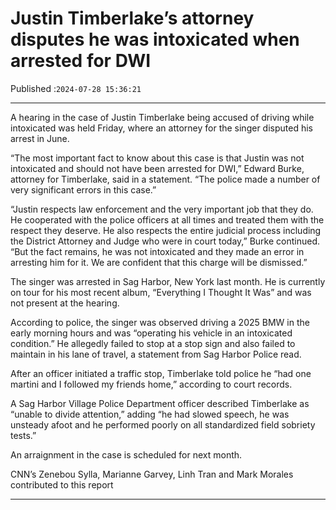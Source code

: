 # Justin Timberlake’s attorney disputes he was intoxicated when arrested for DWI

Published :`2024-07-28 15:36:21`

---

A hearing in the case of Justin Timberlake being accused of driving while intoxicated was held Friday, where an attorney for the singer disputed his arrest in June.

“The most important fact to know about this case is that Justin was not intoxicated and should not have been arrested for DWI,” Edward Burke, attorney for Timberlake, said in a statement. “The police made a number of very significant errors in this case.”

“Justin respects law enforcement and the very important job that they do. He cooperated with the police officers at all times and treated them with the respect they deserve. He also respects the entire judicial process including the District Attorney and Judge who were in court today,” Burke continued. “But the fact remains, he was not intoxicated and they made an error in arresting him for it. We are confident that this charge will be dismissed.”

The singer was arrested in Sag Harbor, New York last month. He is currently on tour for his most recent album, “Everything I Thought It Was” and was not present at the hearing.

According to police, the singer was observed driving a 2025 BMW in the early morning hours and was “operating his vehicle in an intoxicated condition.” He allegedly failed to stop at a stop sign and also failed to maintain in his lane of travel, a statement from Sag Harbor Police read.

After an officer initiated a traffic stop, Timberlake told police he “had one martini and I followed my friends home,” according to court records.

A Sag Harbor Village Police Department officer described Timberlake as “unable to divide attention,” adding “he had slowed speech, he was unsteady afoot and he performed poorly on all standardized field sobriety tests.”

An arraignment in the case is scheduled for next month.

CNN’s Zenebou Sylla, Marianne Garvey,  Linh Tran and Mark Morales contributed to this report

---


